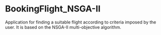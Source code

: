 # BookingFlight_NSGA-II

Application for finding a suitable flight according to criteria imposed by the user. It is based on the NSGA-II multi-objective algorithm.
